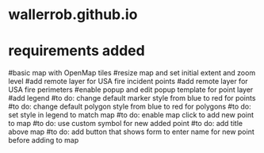 # wallerrob.github.io

# requirements added
#basic map with OpenMap tiles
#resize map and set initial extent and zoom level
#add remote layer for USA fire incident points
#add remote layer for USA fire perimeters
#enable popup and edit popup template for point layer
#add legend
#to do: change default marker style from blue to red for points
#to do: change default polygon style from blue to red for polygons
#to do: set style in legend to match map
#to do: enable map click to add new point to map
#to do: use custom symbol for new added point
#to do: add title above map
#to do: add button that shows form to enter name for new point before adding to map
